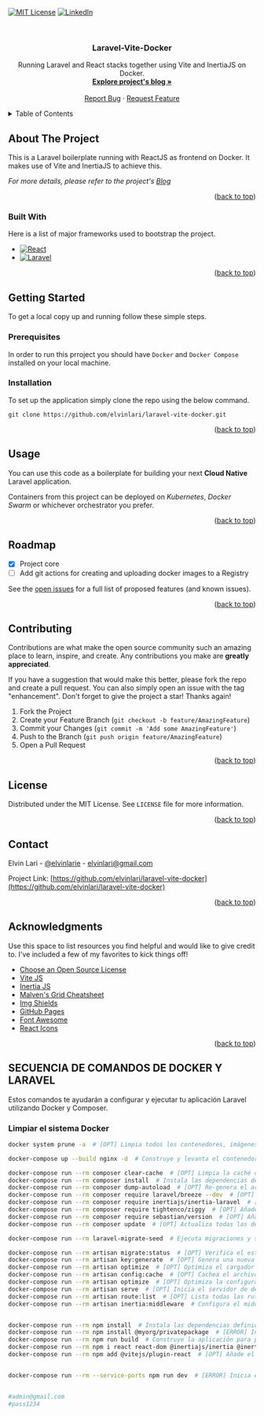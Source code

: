 <!--
[![Contributors][contributors-shield]][contributors-url]
[![Forks][forks-shield]][forks-url]
[![Stargazers][stars-shield]][stars-url]
[![Issues][issues-shield]][issues-url]
-->
[![MIT License][license-shield]][license-url]
[![LinkedIn][linkedin-shield]][linkedin-url]



<!-- PROJECT LOGO -->
<br />
<div align="center">

  <h3 align="center">Laravel-Vite-Docker</h3>

  <p align="center">
    Running Laravel and React stacks together using Vite and InertiaJS on Docker.
    <br />
    <a href="https://betterprogramming.pub/dockerize-laravel-vite-react-application-in-your-development-environment-a118aea4a02d?source=friends_link&sk=98e665436b5bd2e2ec9cc4d57fcce130/"><strong>Explore project's blog »</strong></a>
    <br />
    <br />
    <a href="https://github.com/elvinlari/laravel-vite-docker/issues">Report Bug</a>
    ·
    <a href="https://github.com/elvinlari/laravel-vite-docker/issues">Request Feature</a>
  </p>
</div>



<!-- TABLE OF CONTENTS -->
<details>
  <summary>Table of Contents</summary>
  <ol>
    <li>
      <a href="#about-the-project">About The Project</a>
      <ul>
        <li><a href="#built-with">Built With</a></li>
      </ul>
    </li>
    <li>
      <a href="#getting-started">Getting Started</a>
      <ul>
        <li><a href="#prerequisites">Prerequisites</a></li>
        <li><a href="#installation">Installation</a></li>
      </ul>
    </li>
    <li><a href="#usage">Usage</a></li>
    <li><a href="#roadmap">Roadmap</a></li>
    <li><a href="#contributing">Contributing</a></li>
    <li><a href="#license">License</a></li>
    <li><a href="#contact">Contact</a></li>
    <li><a href="#acknowledgments">Acknowledgments</a></li>
  </ol>
</details>



<!-- ABOUT THE PROJECT -->
## About The Project

This is a Laravel boilerplate running with ReactJS as frontend on Docker. It makes use of Vite and InertiaJS to achieve this.

_For more details, please refer to the project's [Blog](https://betterprogramming.pub/dockerize-laravel-vite-react-application-in-your-development-environment-a118aea4a02d?source=friends_link&sk=98e665436b5bd2e2ec9cc4d57fcce130)_

<p align="right">(<a href="#readme">back to top</a>)</p>



### Built With

Here is a list of major frameworks used to bootstrap the project.

* [![React][React.js]][React-url]
* [![Laravel][Laravel.com]][Laravel-url]

<p align="right">(<a href="#readme">back to top</a>)</p>



<!-- GETTING STARTED -->
## Getting Started

To get a local copy up and running follow these simple steps.

### Prerequisites

In order to run this prroject you should have `Docker` and `Docker Compose` installed on your local machine.

### Installation

To set up the application simply clone the repo using the below command.
```
git clone https://github.com/elvinlari/laravel-vite-docker.git
```

<p align="right">(<a href="#readme">back to top</a>)</p>



<!-- USAGE EXAMPLES -->
## Usage

You can use this code as a boilerplate for building your next **Cloud Native** Laravel application.

Containers from this project can be deployed on *Kubernetes*, *Docker Swarm* or whichever orchestrator you prefer.

<p align="right">(<a href="#readme">back to top</a>)</p>



<!-- ROADMAP -->
## Roadmap

- [x] Project core
- [ ] Add git actions for creating and uploading docker images to a Registry

See the [open issues](https://github.com/elvinlari/laravel-vite-docker/issues) for a full list of proposed features (and known issues).

<p align="right">(<a href="#readme">back to top</a>)</p>



<!-- CONTRIBUTING -->
## Contributing

Contributions are what make the open source community such an amazing place to learn, inspire, and create. Any contributions you make are **greatly appreciated**.

If you have a suggestion that would make this better, please fork the repo and create a pull request. You can also simply open an issue with the tag "enhancement".
Don't forget to give the project a star! Thanks again!

1. Fork the Project
2. Create your Feature Branch (`git checkout -b feature/AmazingFeature`)
3. Commit your Changes (`git commit -m 'Add some AmazingFeature'`)
4. Push to the Branch (`git push origin feature/AmazingFeature`)
5. Open a Pull Request

<p align="right">(<a href="#readme">back to top</a>)</p>



<!-- LICENSE -->
## License

Distributed under the MIT License. See `LICENSE` file for more information.

<p align="right">(<a href="#readme">back to top</a>)</p>



<!-- CONTACT -->
## Contact

Elvin Lari - [@elvinlarie](https://twitter.com/elvinlarie) - elvinlari@gmail.com

Project Link: [https://github.com/elvinlari/laravel-vite-docker](https://github.com/elvinlari/laravel-vite-docker)

<p align="right">(<a href="#readme">back to top</a>)</p>



<!-- ACKNOWLEDGMENTS -->
## Acknowledgments

Use this space to list resources you find helpful and would like to give credit to. I've included a few of my favorites to kick things off!

* [Choose an Open Source License](https://choosealicense.com)
* [Vite JS](https://vitejs.dev/)
* [Inertia JS](https://inertiajs.com/)
* [Malven's Grid Cheatsheet](https://grid.malven.co/)
* [Img Shields](https://shields.io)
* [GitHub Pages](https://pages.github.com)
* [Font Awesome](https://fontawesome.com)
* [React Icons](https://react-icons.github.io/react-icons/search)

<p align="right">(<a href="#readme">back to top</a>)</p>



<!-- MARKDOWN LINKS & IMAGES -->
<!-- https://www.markdownguide.org/basic-syntax/#reference-style-links -->
[contributors-shield]: https://img.shields.io/github/contributors/othneildrew/Best-README-Template.svg?style=for-the-badge
[contributors-url]: https://github.com/elvinlari/laravel-vite-docker/graphs/contributors
[forks-shield]: https://img.shields.io/github/forks/othneildrew/Best-README-Template.svg?style=for-the-badge
[forks-url]: https://github.com/elvinlari/laravel-vite-docker/network/members
[stars-shield]: https://img.shields.io/github/stars/othneildrew/Best-README-Template.svg?style=for-the-badge
[stars-url]: https://github.com/elvinlari/laravel-vite-docker/stargazers
[issues-shield]: https://img.shields.io/github/issues/othneildrew/Best-README-Template.svg?style=for-the-badge
[issues-url]: https://github.com/elvinlari/laravel-vite-docker/issues
[license-shield]: https://img.shields.io/github/license/othneildrew/Best-README-Template.svg?style=for-the-badge
[license-url]: https://github.com/elvinlari/laravel-vite-docker/blob/master/LICENSE
[linkedin-shield]: https://img.shields.io/badge/-LinkedIn-black.svg?style=for-the-badge&logo=linkedin&colorB=555
[linkedin-url]: https://www.linkedin.com/in/elvin-lari
[product-screenshot]: images/screenshot.png
[Next.js]: https://img.shields.io/badge/next.js-000000?style=for-the-badge&logo=nextdotjs&logoColor=white
[Next-url]: https://nextjs.org/
[React.js]: https://img.shields.io/badge/React-20232A?style=for-the-badge&logo=react&logoColor=61DAFB
[React-url]: https://reactjs.org/
[Vue.js]: https://img.shields.io/badge/Vue.js-35495E?style=for-the-badge&logo=vuedotjs&logoColor=4FC08D
[Vue-url]: https://vuejs.org/
[Angular.io]: https://img.shields.io/badge/Angular-DD0031?style=for-the-badge&logo=angular&logoColor=white
[Angular-url]: https://angular.io/
[Svelte.dev]: https://img.shields.io/badge/Svelte-4A4A55?style=for-the-badge&logo=svelte&logoColor=FF3E00
[Svelte-url]: https://svelte.dev/
[Laravel.com]: https://img.shields.io/badge/Laravel-FF2D20?style=for-the-badge&logo=laravel&logoColor=white
[Laravel-url]: https://laravel.com
[Bootstrap.com]: https://img.shields.io/badge/Bootstrap-563D7C?style=for-the-badge&logo=bootstrap&logoColor=white
[Bootstrap-url]: https://getbootstrap.com
[JQuery.com]: https://img.shields.io/badge/jQuery-0769AD?style=for-the-badge&logo=jquery&logoColor=white
[JQuery-url]: https://jquery.com 











## SECUENCIA DE COMANDOS DE DOCKER Y LARAVEL

Estos comandos te ayudarán a configurar y ejecutar tu aplicación Laravel utilizando Docker y Composer.

### Limpiar el sistema Docker
```sh
docker system prune -a  # [OPT] Limpia todos los contenedores, imágenes, redes y volúmenes no utilizados.

docker-compose up --build nginx -d  # Construye y levanta el contenedor nginx en segundo plano.

docker-compose run --rm composer clear-cache  # [OPT] Limpia la caché de Composer.
docker-compose run --rm composer install  # Instala las dependencias definidas en composer.json.
docker-compose run --rm composer dump-autoload  # [OPT] Re-genera el archivo autoload de Composer.
docker-compose run --rm composer require laravel/breeze --dev  # [OPT] Añade laravel/breeze como dependencia de desarrollo.
docker-compose run --rm composer require inertiajs/inertia-laravel  # [OPT VITE] Añade Inertia.js para Laravel.
docker-compose run --rm composer require tightenco/ziggy  # [OPT] Añade Tightenco/Ziggy para manejo de rutas.
docker-compose run --rm composer require sebastian/version  # [OPT] Añade sebastian/version.
docker-compose run --rm composer update  # [OPT] Actualiza todas las dependencias de Composer.

docker-compose run --rm laravel-migrate-seed  # Ejecuta migraciones y seeds.

docker-compose run --rm artisan migrate:status  # [OPT] Verifica el estado de las migraciones.
docker-compose run --rm artisan key:generate  # [OPT] Genera una nueva clave de aplicación.
docker-compose run --rm artisan optimize  # [OPT] Optimiza el cargador automático.
docker-compose run --rm artisan config:cache  # [OPT] Cachea el archivo de configuración.
docker-compose run --rm artisan optimize  # [OPT] Optimiza la configuración de la aplicación.
docker-compose run --rm artisan serve  # [OPT] Inicia el servidor de desarrollo de Laravel.
docker-compose run --rm artisan route:list  # [OPT] Lista todas las rutas definidas en la aplicación.
docker-compose run --rm artisan inertia:middleware  # Configura el middleware de Inertia.js.


docker-compose run --rm npm install  # Instala las dependencias definidas en package.json.
docker-compose run --rm npm install @myorg/privatepackage  # [ERROR] Instala un paquete privado específico.
docker-compose run --rm npm run build  # Construye la aplicación para producción.
docker-compose run --rm npm i react react-dom @inertiajs/inertia @inertiajs/inertia-react jsconfig.json @inertiajs/progress  # [OPT] Añade React y otros paquetes necesarios.
docker-compose run --rm npm add @vitejs/plugin-react  # [OPT] Añade el plugin React para Vite.


docker-compose run --rm --service-ports npm run dev  # [ERROR] Inicia el servidor de desarrollo utilizando Vite.


#admin@gmail.com
#pass1234
